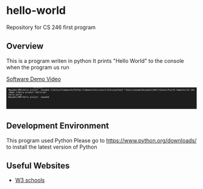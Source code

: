 # hello-world
Repository for CS 246 first program

## Overview 
This is a program writen in python </b> 
It prints "Hello World" to the console when the program us run 

[Software Demo Video](http://youtube.link.goes.here)
 
![Sample](./images/Program_Sample.png)

## Development Environment 
This program used Python </b>
Please go to https://www.python.org/downloads/
to install the latest version of Python

## Useful Websites
* [W3 schools](https://www.w3schools.com/python/)
